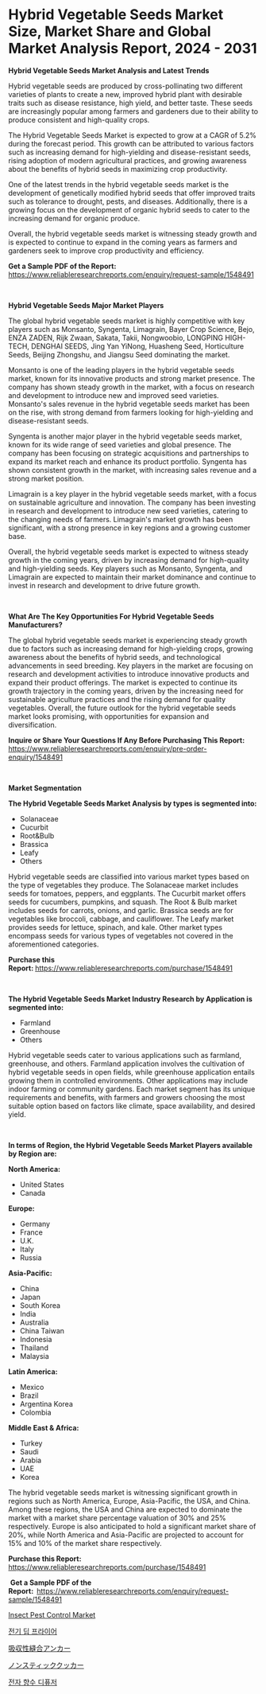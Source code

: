 <p><h1>Hybrid Vegetable Seeds Market Size, Market Share and Global Market Analysis Report, 2024 - 2031</h1></p><p><strong>Hybrid Vegetable Seeds Market Analysis and Latest Trends</strong></p>
<p><p>Hybrid vegetable seeds are produced by cross-pollinating two different varieties of plants to create a new, improved hybrid plant with desirable traits such as disease resistance, high yield, and better taste. These seeds are increasingly popular among farmers and gardeners due to their ability to produce consistent and high-quality crops.</p><p>The Hybrid Vegetable Seeds Market is expected to grow at a CAGR of 5.2% during the forecast period. This growth can be attributed to various factors such as increasing demand for high-yielding and disease-resistant seeds, rising adoption of modern agricultural practices, and growing awareness about the benefits of hybrid seeds in maximizing crop productivity.</p><p>One of the latest trends in the hybrid vegetable seeds market is the development of genetically modified hybrid seeds that offer improved traits such as tolerance to drought, pests, and diseases. Additionally, there is a growing focus on the development of organic hybrid seeds to cater to the increasing demand for organic produce.</p><p>Overall, the hybrid vegetable seeds market is witnessing steady growth and is expected to continue to expand in the coming years as farmers and gardeners seek to improve crop productivity and efficiency.</p></p>
<p><strong>Get a Sample PDF of the Report:&nbsp;</strong> <a href="https://www.reliableresearchreports.com/enquiry/request-sample/1548491">https://www.reliableresearchreports.com/enquiry/request-sample/1548491</a></p>
<p>&nbsp;</p>
<p><strong>Hybrid Vegetable Seeds Major Market Players</strong></p>
<p><p>The global hybrid vegetable seeds market is highly competitive with key players such as Monsanto, Syngenta, Limagrain, Bayer Crop Science, Bejo, ENZA ZADEN, Rijk Zwaan, Sakata, Takii, Nongwoobio, LONGPING HIGH-TECH, DENGHAI SEEDS, Jing Yan YiNong, Huasheng Seed, Horticulture Seeds, Beijing Zhongshu, and Jiangsu Seed dominating the market.</p><p>Monsanto is one of the leading players in the hybrid vegetable seeds market, known for its innovative products and strong market presence. The company has shown steady growth in the market, with a focus on research and development to introduce new and improved seed varieties. Monsanto's sales revenue in the hybrid vegetable seeds market has been on the rise, with strong demand from farmers looking for high-yielding and disease-resistant seeds.</p><p>Syngenta is another major player in the hybrid vegetable seeds market, known for its wide range of seed varieties and global presence. The company has been focusing on strategic acquisitions and partnerships to expand its market reach and enhance its product portfolio. Syngenta has shown consistent growth in the market, with increasing sales revenue and a strong market position.</p><p>Limagrain is a key player in the hybrid vegetable seeds market, with a focus on sustainable agriculture and innovation. The company has been investing in research and development to introduce new seed varieties, catering to the changing needs of farmers. Limagrain's market growth has been significant, with a strong presence in key regions and a growing customer base.</p><p>Overall, the hybrid vegetable seeds market is expected to witness steady growth in the coming years, driven by increasing demand for high-quality and high-yielding seeds. Key players such as Monsanto, Syngenta, and Limagrain are expected to maintain their market dominance and continue to invest in research and development to drive future growth.</p></p>
<p>&nbsp;</p>
<p><strong>What Are The Key Opportunities For Hybrid Vegetable Seeds Manufacturers?</strong></p>
<p><p>The global hybrid vegetable seeds market is experiencing steady growth due to factors such as increasing demand for high-yielding crops, growing awareness about the benefits of hybrid seeds, and technological advancements in seed breeding. Key players in the market are focusing on research and development activities to introduce innovative products and expand their product offerings. The market is expected to continue its growth trajectory in the coming years, driven by the increasing need for sustainable agriculture practices and the rising demand for quality vegetables. Overall, the future outlook for the hybrid vegetable seeds market looks promising, with opportunities for expansion and diversification.</p></p>
<p><strong>Inquire or Share Your Questions If Any Before Purchasing This Report:</strong> <a href="https://www.reliableresearchreports.com/enquiry/pre-order-enquiry/1548491">https://www.reliableresearchreports.com/enquiry/pre-order-enquiry/1548491</a></p>
<p>&nbsp;</p>
<p><strong>Market Segmentation</strong></p>
<p><strong>The Hybrid Vegetable Seeds Market Analysis by types is segmented into:</strong></p>
<p><ul><li>Solanaceae</li><li>Cucurbit</li><li>Root&Bulb</li><li>Brassica</li><li>Leafy</li><li>Others</li></ul></p>
<p><p>Hybrid vegetable seeds are classified into various market types based on the type of vegetables they produce. The Solanaceae market includes seeds for tomatoes, peppers, and eggplants. The Cucurbit market offers seeds for cucumbers, pumpkins, and squash. The Root & Bulb market includes seeds for carrots, onions, and garlic. Brassica seeds are for vegetables like broccoli, cabbage, and cauliflower. The Leafy market provides seeds for lettuce, spinach, and kale. Other market types encompass seeds for various types of vegetables not covered in the aforementioned categories.</p></p>
<p><strong>Purchase this Report:&nbsp;</strong><a href="https://www.reliableresearchreports.com/purchase/1548491">https://www.reliableresearchreports.com/purchase/1548491</a></p>
<p>&nbsp;</p>
<p><strong>The Hybrid Vegetable Seeds Market Industry Research by Application is segmented into:</strong></p>
<p><ul><li>Farmland</li><li>Greenhouse</li><li>Others</li></ul></p>
<p><p>Hybrid vegetable seeds cater to various applications such as farmland, greenhouse, and others. Farmland application involves the cultivation of hybrid vegetable seeds in open fields, while greenhouse application entails growing them in controlled environments. Other applications may include indoor farming or community gardens. Each market segment has its unique requirements and benefits, with farmers and growers choosing the most suitable option based on factors like climate, space availability, and desired yield.</p></p>
<p>&nbsp;</p>
<p><strong>In terms of Region, the Hybrid Vegetable Seeds Market Players available by Region are:</strong></p>
<p>
    <p> <strong> North America: </strong>
        <ul>
            <li>United States</li>
            <li>Canada</li>
        </ul>
        </p> 
    <p> <strong> Europe: </strong>
        <ul>
            <li>Germany</li>
            <li>France</li>
            <li>U.K.</li>
            <li>Italy</li>
            <li>Russia</li>
        </ul>
        </p> 
    <p> <strong> Asia-Pacific: </strong>
        <ul>
            <li>China</li>
            <li>Japan</li>
            <li>South Korea</li>
            <li>India</li>
            <li>Australia</li>
            <li>China Taiwan</li>
            <li>Indonesia</li>
            <li>Thailand</li>
            <li>Malaysia</li>
        </ul>
        </p> 
    <p> <strong> Latin America: </strong>
        <ul>
            <li>Mexico</li>
            <li>Brazil</li>
            <li>Argentina Korea</li>
            <li>Colombia</li>
        </ul>
        </p> 
    <p> <strong> Middle East & Africa: </strong>
        <ul>
            <li>Turkey</li>
            <li>Saudi</li>
            <li>Arabia</li>
            <li>UAE</li>
            <li>Korea</li>
        </ul>
    </p>
    </p>
<p><p>The hybrid vegetable seeds market is witnessing significant growth in regions such as North America, Europe, Asia-Pacific, the USA, and China. Among these regions, the USA and China are expected to dominate the market with a market share percentage valuation of 30% and 25% respectively. Europe is also anticipated to hold a significant market share of 20%, while North America and Asia-Pacific are projected to account for 15% and 10% of the market share respectively.</p></p>
<p><strong>Purchase this Report: </strong><a href="https://www.reliableresearchreports.com/purchase/1548491">https://www.reliableresearchreports.com/purchase/1548491</a></p>
<p>&nbsp;<strong>Get a Sample PDF of the Report:&nbsp;&nbsp;</strong><a href="https://www.reliableresearchreports.com/enquiry/request-sample/1548491">https://www.reliableresearchreports.com/enquiry/request-sample/1548491</a></p>
<p><strong></strong></p>
<p><p><a href="https://github.com/nicholepatriciadoylenwnrjr0/Market-Research-Report-List-1/blob/main/insect-pest-control-market.md">Insect Pest Control Market</a></p><p><a href="https://medium.com/@c-davies1/%EC%A0%84%EA%B8%B0-%EB%94%A5-%ED%94%84%EB%9D%BC%EC%9D%B4%EC%96%B4-%EC%8B%9C%EC%9E%A5-2031%EB%85%84%EA%B9%8C%EC%A7%80%EC%9D%98-%ED%8A%B8%EB%A0%8C%EB%93%9C-%EC%98%88%EC%B8%A1-%EB%B0%8F-%EA%B2%BD%EC%9F%81-%EB%B6%84%EC%84%9D-381d6e7afa5b">전기 딥 프라이어</a></p><p><a href="https://medium.com/@arturokrs2023/%E5%90%B8%E5%8F%8E%E6%80%A7%E7%B3%B8%E3%82%A2%E3%83%B3%E3%82%AB%E3%83%BC%E5%B8%82%E5%A0%B4%E3%81%AE%E3%82%B7%E3%82%A7%E3%82%A2%E3%81%AE%E9%80%B2%E5%8C%96%E3%81%A8%E5%B8%82%E5%A0%B4%E6%88%90%E9%95%B7%E3%83%88%E3%83%AC%E3%83%B3%E3%83%89-2024%E5%B9%B4-2031%E5%B9%B4-937b0d33b77d">吸収性縫合アンカー</a></p><p><a href="https://medium.com/@arturokrs2023/%E9%9D%9E%E7%B2%98%E7%9D%80%E6%80%A7%E8%AA%BF%E7%90%86%E5%99%A8%E5%B8%82%E5%A0%B4%E3%81%AE%E5%88%86%E6%9E%90-%E3%82%B0%E3%83%AD%E3%83%BC%E3%83%90%E3%83%AB%E7%94%A3%E6%A5%AD%E3%81%AE%E5%B1%95%E6%9C%9B%E3%81%A8%E4%BA%88%E6%B8%AC-2024%E5%B9%B4%E3%81%8B%E3%82%892031%E5%B9%B4-a0d31dcd7858">ノンスティッククッカー</a></p><p><a href="https://medium.com/@nicholepatriciadoylenwnrjr0/%EC%A0%84%EC%9E%90-%ED%96%A5%EA%B8%B0-%EB%94%94%ED%93%A8%EC%A0%80-%EC%8B%9C%EC%9E%A5-%EC%84%B1%EA%B3%B5%EC%A0%81%EC%9D%B8-%EB%B9%84%EC%A6%88%EB%8B%88%EC%8A%A4-%EC%A0%84%EB%9E%B5%EC%9D%98-%EC%97%B4%EC%87%A0-2031%EB%85%84%EA%B9%8C%EC%A7%80%EC%9D%98-%EC%98%88%EC%B8%A1-ad65d6c665d9">전자 향수 디퓨저</a></p></p>